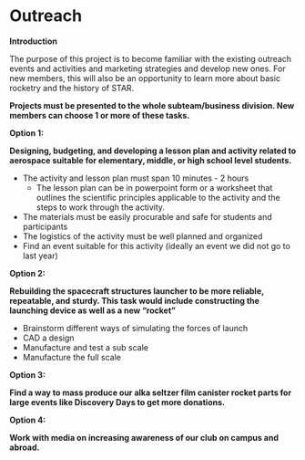 # Outreach

**Introduction**

The purpose of this project is to become familiar with the existing outreach events and activities and marketing strategies and develop new ones. For new members, this will also be an opportunity to learn more about basic rocketry and the history of STAR.

**Projects must be presented to the whole subteam/business division. New members can choose 1 or more of these tasks.**  


**Option 1:**

**Designing, budgeting, and developing a lesson plan and activity related to aerospace suitable for elementary, middle, or high school level students.**

* The activity and lesson plan must span 10 minutes - 2 hours
  * The lesson plan can be in powerpoint form or a worksheet that outlines the scientific principles applicable to the activity and the steps to work through the activity.
* The materials must be easily procurable and safe for students and participants
* The logistics of the activity must be well planned and organized
* Find an event suitable for this activity \(ideally an event we did not go to last year\)

**Option 2:**

**Rebuilding the spacecraft structures launcher to be more reliable, repeatable, and sturdy. This task would include constructing the launching device as well as a new “rocket”**

* Brainstorm different ways of simulating the forces of launch
* CAD a design
* Manufacture and test a sub scale
* Manufacture the full scale

**Option 3:**

**Find a way to mass produce our alka seltzer film canister rocket parts for large events like Discovery Days to get more donations.**  


**Option 4:**

**Work with media on increasing awareness of our club on campus and abroad.**



